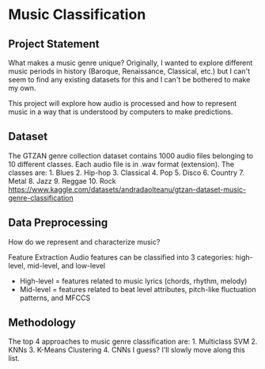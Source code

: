 # Music Classification

Project Statement
-----------------
What makes a music genre unique?
Originally, I wanted to explore different music periods in history (Baroque, Renaissance, Classical, etc.) but I can't seem to find any existing datasets for this and I can't be bothered to make my own.

This project will explore how audio is processed and how to represent music in a way that is understood by computers to make predictions.

Dataset
-------
The GTZAN genre collection dataset contains 1000 audio files belonging to 10 different classes.
Each audio file is in .wav format (extension).
The classes are:
    1. Blues
    2. Hip-hop
    3. Classical
    4. Pop
    5. Disco
    6. Country
    7. Metal
    8. Jazz
    9. Reggae
    10. Rock
https://www.kaggle.com/datasets/andradaolteanu/gtzan-dataset-music-genre-classification

Data Preprocessing
------------------
How do we represent and characterize music?

Feature Extraction
Audio features can be classified into 3 categories: high-level, mid-level, and low-level
- High-level = features related to music lyrics (chords, rhythm, melody)
- Mid-level = features related to beat level attributes, pitch-like fluctuation patterns, and MFCCS


Methodology
-----------
The top 4 approaches to music genre classification are:
    1. Multiclass SVM
    2. KNNs
    3. K-Means Clustering
    4. CNNs
I guess? I'll slowly move along this list.
